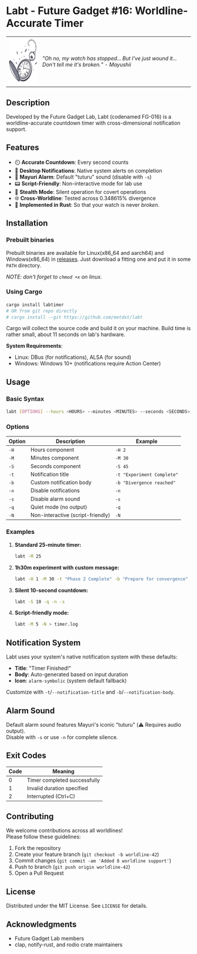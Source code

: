 # Labt - Future Gadget #16: Worldline-Accurate Timer

<table>
  <tr>
  <td>

  <img src="assets/logo.svg" width=128 height=128>

  </td>
  <td>
  
  *"Oh no, my watch has stopped... But I've just wound it... Don't tell me it's broken." - Mayushii*

  </td>
  </tr>
</table>



## Description

Developed by the Future Gadget Lab, Labt (codenamed FG-016) is a worldline-accurate countdown timer with cross-dimensional notification support.

## Features

- ⏲️ **Accurate Countdown**: Every second counts
- 📢 **Desktop Notifications**: Native system alerts on completion
- 🔔 **Mayuri Alarm**: Default "tuturu" sound (disable with `-s`)
- 📟 **Script-Friendly**: Non-interactive mode for lab use
- 🔕 **Stealth Mode**: Silent operation for covert operations
- 🌐 **Cross-Worldline**: Tested across 0.348615% divergence
- 🦀 **Implemented in Rust**: So that your watch is never *broken*.

## Installation

### Prebuilt binaries

Prebuilt binaries are available for Linux(x86_64 and aarch64) and Windows(x86_64) in [releases](https://github.com/metdxt/labt/releases).
Just download a fitting one and put it in some `PATH` directory.

*NOTE: don't forget to `chmod +x` on linux.*

### Using Cargo

```bash
cargo install labtimer
# OR from git repo directly
# cargo install --git https://github.com/metdxt/labt
```

Cargo will collect the source code and build it on your machine.
Build time is rather small, about 11 seconds on lab's hardware.


**System Requirements**:

- Linux: DBus (for notifications), ALSA (for sound)
- Windows: Windows 10+ (notifications require Action Center)

## Usage

### Basic Syntax

```bash
labt [OPTIONS] --hours <HOURS> --minutes <MINUTES> --seconds <SECONDS>
```

### Options

| Option | Description                          | Example                    |
|--------|--------------------------------------|----------------------------|
| `-H`   | Hours component                      | `-H 2`                     |
| `-M`   | Minutes component                    | `-M 30`                    |
| `-S`   | Seconds component                    | `-S 45`                    |
| `-t`   | Notification title                   | `-t "Experiment Complete"` |
| `-b`   | Custom notification body             | `-b "Divergence reached"`  |
| `-n`   | Disable notifications                | `-n`                       |
| `-s`   | Disable alarm sound                  | `-s`                       |
| `-q`   | Quiet mode (no output)               | `-q`                       |
| `-N`   | Non-interactive (script-friendly)    | `-N`                       |

### Examples

1. **Standard 25-minute timer:**
   ```bash
   labt -M 25
   ```

2. **1h30m experiment with custom message:**
   ```bash
   labt -H 1 -M 30 -t "Phase 2 Complete" -b "Prepare for convergence"
   ```

3. **Silent 10-second countdown:**
   ```bash
   labt -S 10 -q -n -s
   ```

4. **Script-friendly mode:**
   ```bash
   labt -M 5 -N > timer.log
   ```

## Notification System

Labt uses your system's native notification system with these defaults:

- **Title**: "Timer Finished!"
- **Body**: Auto-generated based on input duration
- **Icon**: `alarm-symbolic` (system default fallback)

Customize with `-t`/`--notification-title` and `-b`/`--notification-body`.

## Alarm Sound

Default alarm sound features Mayuri's iconic "tuturu" (⚠️ Requires audio output).  
Disable with `-s` or use `-n` for complete silence.

## Exit Codes

| Code | Meaning                      |
|------|------------------------------|
| 0    | Timer completed successfully |
| 1    | Invalid duration specified   |
| 2    | Interrupted (Ctrl+C)         |

## Contributing

We welcome contributions across all worldlines!  
Please follow these guidelines:

1. Fork the repository
2. Create your feature branch (`git checkout -b worldline-42`)
3. Commit changes (`git commit -am 'Added δ worldline support'`)
4. Push to branch (`git push origin worldline-42`)
5. Open a Pull Request

## License

Distributed under the MIT License. See `LICENSE` for details.

## Acknowledgments

- Future Gadget Lab members
- clap, notify-rust, and rodio crate maintainers
